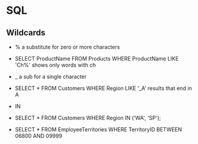# SQL

## Wildcards

- % a substitute for zero or more characters
- SELECT ProductName
FROM Products WHERE ProductName LIKE 'Ch%' shows only words with ch

- _ a sub for a single character
- SELECT *
FROM Customers WHERE Region LIKE '_A' results that end in A

- IN
- SELECT *
FROM Customers WHERE Region IN ('WA', 'SP');

- SELECT *
FROM EmployeeTerritories WHERE TerritoryID BETWEEN 06800 AND 09999

